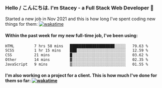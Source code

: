 ### Hello / こんにちは. I'm Stacey - a Full Stack Web Developer 👋

Started a new job in Nov 2021 and this is how long I've spent coding new things for them: [![wakatime](https://wakatime.com/badge/user/86082ce1-bca4-4a02-a7a3-c2242e42ac7a/project/12b01edb-1cc9-44e6-b4ef-181fde524dc6.svg)](https://wakatime.com/badge/user/86082ce1-bca4-4a02-a7a3-c2242e42ac7a/project/12b01edb-1cc9-44e6-b4ef-181fde524dc6)

#### Within the past week for my new full-time job, I've been using:
<!--START_SECTION:waka-->

```txt
HTML         7 hrs 58 mins   ████████████████████░░░░░   79.63 %
SCSS         1 hr 15 mins    ███░░░░░░░░░░░░░░░░░░░░░░   12.59 %
CSS          21 mins         █░░░░░░░░░░░░░░░░░░░░░░░░   03.62 %
Other        14 mins         ▓░░░░░░░░░░░░░░░░░░░░░░░░   02.35 %
JavaScript   9 mins          ▒░░░░░░░░░░░░░░░░░░░░░░░░   01.55 %
```

<!--END_SECTION:waka-->

#### I'm also working on a project for a client. This is how much I've done for them so far: [![wakatime](https://wakatime.com/badge/user/8ee03c5d-7d98-49f4-8d0f-1a6ade1c9e19/project/5bc43805-de54-41d6-a7b7-44e5a8ecc477.svg)](https://wakatime.com/badge/user/8ee03c5d-7d98-49f4-8d0f-1a6ade1c9e19/project/5bc43805-de54-41d6-a7b7-44e5a8ecc477)
